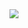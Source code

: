 <img src="https://assets.codepen.io/6148226/internal/screenshots/pens/mdRGLGQ.default.png?fit=cover&format=auto&ha=false&height=540&quality=75&v=2&version=1619848557&width=960">